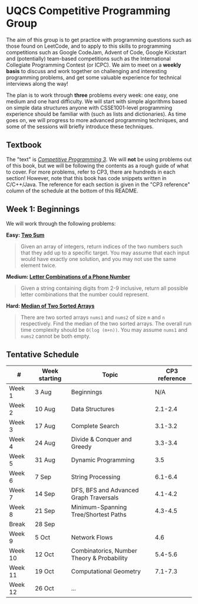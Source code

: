 # UQCS Competitive Programming Group

The aim of this group is to get practice with programming questions such as those found on LeetCode, and to apply to this skills to programming competitions such as Google CodeJam, Advent of Code, Google Kickstart and (potentially) team-based competitions such as the International Collegiate Programming Contest (or ICPC). We aim to meet on a **weekly basis** to discuss and work together on challenging and interesting programming problems, and get some valuable experience for technical interviews along the way!

The plan is to work through **three** problems every week: one easy, one medium and one hard difficulty. We will start with simple algorithms based on simple data structures anyone with CSSE1001-level programming experience should be familiar with (such as lists and dictionaries). As time goes on, we will progress to more advanced programming techniques, and some of the sessions will briefly introduce these techniques.

## Textbook

The "text" is [_Competitive Programming 3_](http://www.sso.sy/sites/default/files/competitive%20programming%203_1.pdf). We will **not** be using problems out of this book, but we will be following the contents as a rough guide of what to cover. For more problems, refer to CP3, there are hundreds in each section! However, note that this book has code snippets written in C/C++/Java. The reference for each section is given in the "CP3 reference" column of the schedule at the bottom of this README.

## Week 1: Beginnings

We will work through the following problems:

**Easy: [Two Sum](https://leetcode.com/problems/two-sum/)**

> Given an array of integers, return indices of the two numbers such that they add up to a specific target. You may assume that each input would have exactly one solution, and you may not use the same element twice.

**Medium: [Letter Combinations of a Phone Number](https://leetcode.com/problems/letter-combinations-of-a-phone-number/)**

> Given a string containing digits from 2-9 inclusive, return all possible letter combinations that the number could represent.

**Hard: [Median of Two Sorted Arrays](https://leetcode.com/problems/median-of-two-sorted-arrays/)**

> There are two sorted arrays `nums1` and `nums2` of size `m` and `n` respectively. Find the median of the two sorted arrays. The overall run time complexity should be `O(log (m+n))`. You may assume `nums1` and `nums2` cannot be both empty.

## Tentative Schedule

| #       | Week starting | Topic                                      | CP3 reference |
|---------|---------------|--------------------------------------------|---------------|
| Week 1  |         3 Aug | Beginnings                                 | N/A           |
| Week 2  |        10 Aug | Data Structures                            | 2.1-2.4       |
| Week 3  |        17 Aug | Complete Search                            | 3.1-3.2       |
| Week 4  |        24 Aug | Divide & Conquer and Greedy                | 3.3-3.4       |
| Week 5  |        31 Aug | Dynamic Programming                        | 3.5           |
| Week 6  |         7 Sep | String Processing                          | 6.1-6.4       |
| Week 7  |        14 Sep | DFS, BFS and Advanced Graph Traversals     | 4.1-4.2       |
| Week 8  |        21 Sep | Minimum-Spanning Tree/Shortest Paths       | 4.3-4.5       |
| Break   |        28 Sep |                                            |               |
| Week 9  |         5 Oct | Network Flows                              | 4.6           |
| Week 10 |        12 Oct | Combinatorics, Number Theory & Probability | 5.4-5.6       |
| Week 11 |        19 Oct | Computational Geometry                     | 7.1-7.3       |
| Week 12 |        26 Oct | ...                                        |               |

